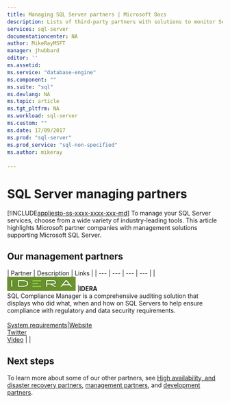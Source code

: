 ```yaml
---
title: Managing SQL Server partners | Microsoft Docs
description: Lists of third-party partners with solutions to monitor Server.
services: sql-server
documentationcenter: NA
author: MikeRayMSFT
manager: jhubbard
editor: ''
ms.assetid: 
ms.service: "database-engine"
ms.component: ""
ms.suite: "sql"
ms.devlang: NA
ms.topic: article
ms.tgt_pltfrm: NA
ms.workload: sql-server
ms.custom: ""
ms.date: 17/09/2017    
ms.prod: "sql-server"
ms.prod_service: "sql-non-specified"
ms.author: mikeray

---
```

# SQL Server managing partners
[!INCLUDE[appliesto-ss-xxxx-xxxx-xxx-md](../includes/appliesto-ss-xxxx-xxxx-xxx-md.md)]
To manage your SQL Server services, choose from a wide variety of industry-leading tools.  This article highlights Microsoft partner companies with management solutions supporting Microsoft SQL Server.

## Our management partners
| Partner | Description | Links |
| --- | --- | --- | --- |
|![idera][1] |**IDERA**<br>SQL Compliance Manager is a comprehensive auditing solution that displays who did what, when and how on SQL Servers to help ensure compliance with regulatory and data security requirements.<br><br>[System requirements][idera_requirements]|<!--[Marketplace][idera_marketplace]<br>-->[Website][idera_website]<br>[Twitter][idera_twitter]<br>[Video][idera_youtube] | |

## Next steps
To learn more about some of our other partners, see [High availability, and disaster recovery partners][hadr_partners], [management partners][monitor_partners], and [development partners][dev_partners].

<!--Image references-->
[1]: ./media/partner-hadr-sql-server/idera_logo.png


<!--Article links-->
[hadr_partners]: ./partner-hadr-sql-server.md
[monitor_partners]: ./partner-monitor-sql-server.md
[dev_partners]: ./partner-dev-sql-server.md

<!--Website links -->

[idera_website]: https://www.idera.com/productssolutions/sqlserver/sqlcompliancemanager

<!--Get Started Links-->

<!--Datasheet Links-->

<!--Marketplace Links -->
<!----Not available[idera_marketplace]:https://azure.microsoft.com/en-us/marketplace/-->

<!--Press links-->
<!--[idera_press]:-->

<!--YouTube links-->
[idera_youtube]: https://www.idera.com/resourcecentral/videos/overview-of-sql-compliance-manager

<!--Twitter links-->
[idera_twitter]:https://twitter.com/Idera_Software

<!--Supported Systems-->
[idera_requirements]: https://www.idera.com/productssolutions/sqlserver/sqlcompliancemanager/systemrequirements
